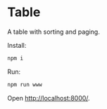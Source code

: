 # Table

A table with sorting and paging.

Install:
```sh
npm i
```

Run:
```sh
npm run www
```

Open <http://localhost:8000/>.